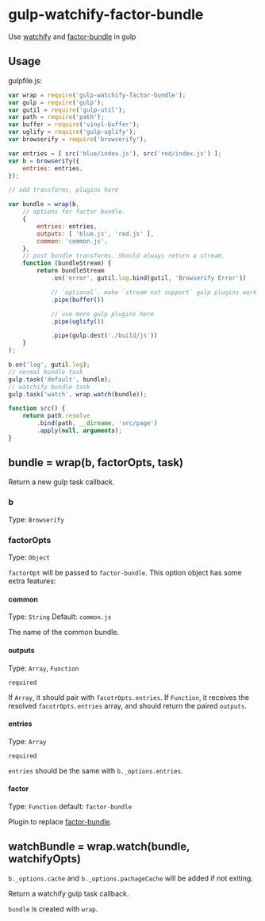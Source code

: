 # gulp-watchify-factor-bundle
Use [watchify](https://www.npmjs.com/package/watchify) and [factor-bundle](https://www.npmjs.com/package/factor-bundle) in gulp

## Usage

gulpfile.js:

```javascript
var wrap = require('gulp-watchify-factor-bundle');
var gulp = require('gulp');
var gutil = require('gulp-util');
var path = require('path');
var buffer = require('vinyl-buffer');
var uglify = require('gulp-uglify');
var browserify = require('browserify');

var entries = [ src('blue/index.js'), src('red/index.js') ];
var b = browserify({
    entries: entries,
});

// add transforms, plugins here

var bundle = wrap(b,
    // options for factor bundle.
    {
        entries: entries,
        outputs: [ 'blue.js', 'red.js' ],
        common: 'common.js',
    },
    // post bundle transforms. Should always return a stream.
    function (bundleStream) {
        return bundleStream
            .on('error', gutil.log.bind(gutil, 'Browserify Error'))

            // `optional`. make `stream not support` gulp plugins work
            .pipe(buffer())

            // use more gulp plugins here
            .pipe(uglify())

            .pipe(gulp.dest('./build/js'))
    }
);

b.on('log', gutil.log);
// normal bundle task
gulp.task('default', bundle);
// watchify bundle task
gulp.task('watch', wrap.watch(bundle));

function src() {
    return path.resolve
        .bind(path, __dirname, 'src/page')
        .apply(null, arguments);
}
```

## bundle = wrap(b, factorOpts, task)

Return a new gulp task callback.

### b

Type: `Browserify`


### factorOpts

Type: `Object`

`factorOpt` will be passed to `factor-bundle`.
This option object  has some extra features:


#### common

Type: `String`
Default: `common.js`

The name of the common bundle.

#### outputs

Type: `Array`, `Function`

`required`

If `Array`, it should pair with `facotrOpts.entries`.
If `Function`, it receives the resolved `facotrOpts.entries` array, and should return the paired `outputs`.

#### entries

Type: `Array`

`required`

`entries` should be the same with `b._options.entries`.

#### factor

Type: `Function`
default: `factor-bundle`

Plugin to replace [factor-bundle](https://www.npmjs.com/package/factor-bundle).

## watchBundle = wrap.watch(bundle, watchifyOpts)

`b._options.cache` and `b._options.pachageCache` will be added if not exiting.

Return a watchify gulp task callback.

`bundle` is created with `wrap`.


